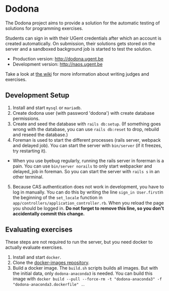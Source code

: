 # Dodona

The Dodona project aims to provide a solution for the automatic testing of solutions for programming exercises.

Students can sign in with their UGent credentials after which an account is created automatically. On submission, their solutions gets stored on the server and a sandboxed background job is started to test the solution.

* Production version: http://dodona.ugent.be
* Development version: http://naos.ugent.be

Take a look at [the wiki](https://github.ugent.be/dodona/dodona/wiki) for more information about writing judges and exercises.

## Development Setup

1. Install and start `mysql` or `mariadb`.
2. Create dodona user (with password 'dodona') with create database permissions.
3. Create and seed the database with `rails db:setup`. (If something goes wrong with the database, you can use `rails db:reset` to drop, rebuild and reseed the database.)
4. Foreman is used to start the different processes (rails server, webpack and delayed job). You can start the server with `bin/server` (if it freezes, try restarting it).
  - When you use byebug regularly, running the rails server in forerman is a pain. You can use `bin/server norails` to only start webpacker and delayed_job in foreman. So you can start the server with `rails s` in an other terminal.
5. Because CAS authentication does not work in development, you have to log in manually. You can do this by writing the line `sign_in User.first`in the beginning of the `set_locale` function in `app/controllers/application_controller.rb`. When you reload the page you should be logged in. **Do not forget to remove this line, so you don't accidentally commit this change.**

## Evaluating exercises
These steps are not required to run the server, but you need docker to actually evaluate exercises.

1. Install and start `docker`.
2. Clone the [docker-images repository](https://github.ugent.be/dodona/docker-images).
3. Build a docker image. The `build.sh` scripts builds all images. But with the initial data, only `dodona-anaconda3` is needed. You can build this image with `docker build --pull --force-rm -t "dodona-anaconda3" -f "dodona-anaconda3.dockerfile" .`.

